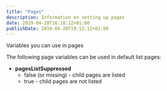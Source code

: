 ```yaml
---
title: "Pages"
description: Information on setting up pages
date: 2019-04-20T16:18:12+01:00
publishDate: 2019-04-20T19:12:12+01:00
---
```


Variables you can use in pages

<!--more-->

The following page variables can be used in default list pages:

* **pagesListSuppressed**
    * false (or missing) - child pages are listed
    * true - child pages are not listed
